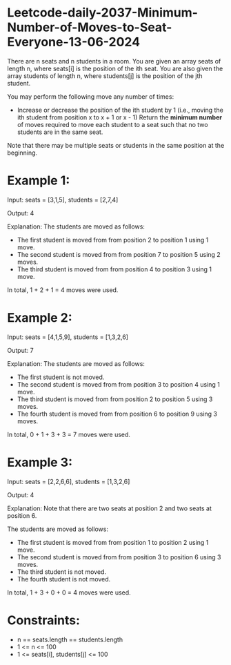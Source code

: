 # Leetcode-daily-2037-Minimum-Number-of-Moves-to-Seat-Everyone-13-06-2024

There are n seats and n students in a room. You are given an array seats of length n, where seats[i] is the position of the ith seat. You are also given the array students of length n, where students[j] is the position of the jth student.

You may perform the following move any number of times:

- Increase or decrease the position of the ith student by 1 (i.e., moving the ith student from position x to x + 1 or x - 1)
Return the **minimum number** of moves required to move each student to a seat such that no two students are in the same seat.

Note that there may be multiple seats or students in the same position at the beginning.

 

 # Example 1:

Input: seats = [3,1,5], students = [2,7,4]

Output: 4

Explanation: The students are moved as follows:

- The first student is moved from from position 2 to position 1 using 1 move.
- The second student is moved from from position 7 to position 5 using 2 moves.
- The third student is moved from from position 4 to position 3 using 1 move.

In total, 1 + 2 + 1 = 4 moves were used.

# Example 2:

Input: seats = [4,1,5,9], students = [1,3,2,6]

Output: 7

Explanation: The students are moved as follows:

- The first student is not moved.
- The second student is moved from from position 3 to position 4 using 1 move.
- The third student is moved from from position 2 to position 5 using 3 moves.
- The fourth student is moved from from position 6 to position 9 using 3 moves.

In total, 0 + 1 + 3 + 3 = 7 moves were used.

# Example 3:

Input: seats = [2,2,6,6], students = [1,3,2,6]

Output: 4

Explanation: Note that there are two seats at position 2 and two seats at position 6.

The students are moved as follows:
- The first student is moved from from position 1 to position 2 using 1 move.
- The second student is moved from from position 3 to position 6 using 3 moves.
- The third student is not moved.
- The fourth student is not moved.

In total, 1 + 3 + 0 + 0 = 4 moves were used.
 

# Constraints:

- n == seats.length == students.length
-  1 <= n <= 100
- 1 <= seats[i], students[j] <= 100
